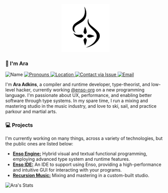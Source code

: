 <p align="center">
  <a href="http://github.com/iamrecursion">
      <img
          src="https://github.com/iamrecursion/iamrecursion/blob/main/resources/flame.png"
          alt="Ara Adkins"
          width="150"
      />
  </a>
</p>

### 👋 I'm Ara

<p>
  <img src="https://img.shields.io/static/v1?label=Name&message=Ara%20Adkins&color=2ec352&labelColor=2c3239"
       alt="Name">
  <a href="https://pronoun.is/she">
    <img src="https://img.shields.io/static/v1?label=Pronouns&message=she%2Fher&color=2ec352&labelColor=2c3239"
         alt="Pronouns">
  </a>
  <a href="https://en.wikipedia.org/wiki/London">
    <img src="https://img.shields.io/static/v1?label=Location&message=London%2C%20UK&color=2ec352&labelColor=2c3239"
         alt="Location">
  </a>
  <a href="https://github.com/iamrecursion/iamrecursion/issues/new?assignees=iamrecursion&labels=Category%3A+Ara%2C+Type%3A+Question&template=question.md&title=">
    <img src="https://img.shields.io/static/v1?label=Contact&message=Open%20Issue&color=2ec352&labelColor=2c3239"
         alt="Contact via Issue">
  </a>
  <a href="mailto:me@ara.io">
    <img src="https://img.shields.io/static/v1?label=Email&message=Click%20Here&color=2ec352&labelColor=2c3239"
         alt="Email">
  </a>
</p>

I'm **Ara Adkins**, a compiler and runtime developer, type-theorist, and
low-level hacker, currently working [@enso-org](https://github.com/enso-org) on
a new programming language. I'm passionate about UX, performance, and enabling
better software through type systems. In my spare time, I run a mixing and
mastering studio in the music industry, and love to ski, sail, and practice
parkour and martial arts.

### 💻 Projects

I'm currently working on many things, across a variety of technologies, but the
public ones are listed below:

- [**Enso Engine:**](https://github.com/enso-org/enso) Hybrid visual and textual
  functional programming, employing advanced type system and runtime features.
- [**Enso IDE:**](https://github.com/enso-org/enso) An IDE to support using
  Enso, providing a high-performance and intuitive GUI for interacting with your
  programs.
- [**Recursion Music:**](https://iamrecursion.com) Mixing and mastering in a
  custom-built studio.

![Ara's Stats](https://github-readme-stats.vercel.app/api?username=iamrecursion&hide=["stars"]&show_icons=true&count_private=true&text_color=000000&title_color=000000&icon_color=000000&hide_border=true)
